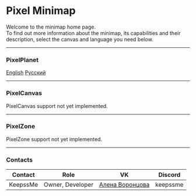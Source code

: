 # Pixel Minimap  
Welcome to the minimap home page.  
To find out more information about the minimap, its capabilities and their description, select the canvas and language you need below.

---

### PixelPlanet  
[English](readmes/canvases/pixelplanet/README_EN.md)
[Русский](readmes/canvases/pixelplanet/README_RU.md)  

---

### PixelCanvas  
PixelCanvas support not yet implemented.

---

### PixelZone  
PixelZone support not yet implemented.

---

### Contacts
|Contact  |Role            |VK                                            |Discord |
|:-------:|:--------------:|:--------------------------------------------:|:------:|
|KeepssMe |Owner, Developer|[Алена Воронцова](https://vk.com/alenacrowkar)|keepssme|